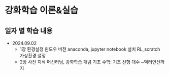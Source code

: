 강화학습 이론&실습
=============

일자 별 학습 내용
-------------
- 2024.09.02
    - 1장 환경설정
    윈도우 버전 anaconda, jupyter notebook 설치
    RL_scratch 가상환경 설정
    - 2장 사전 지식
    머신러닝, 강화학습 개념
    기초 수학: 기초 선형 대수 ~벡터연산까지
